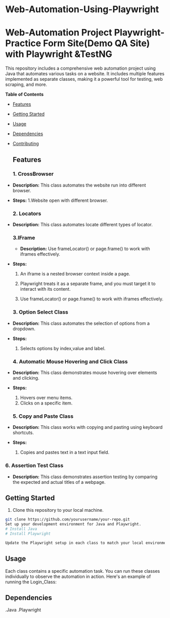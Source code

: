 # Web-Automation-Using-Playwright
# Web-Automation Project Playwright-Practice Form Site(Demo QA Site) with Playwright &TestNG
This repository includes a comprehensive web automation project using Java that automates various tasks on a website. It includes multiple features implemented as separate classes, making it a powerful tool for testing, web scraping, and more.

**Table of Contents**
- [Features](#features)
- [Getting Started](#getting-started)
- [Usage](#usage)
- [Dependencies](#dependencies)
- [Contributing](#contributing)

  ## Features

  ### 1. **CrossBrowser**
  

- **Description:** This class automates the website run into different browser.
- **Steps:**
  1.Website open with different browser.
  
  


  ### 2. **Locators**

- **Description:** This class automates locate different types of locator.




  ### 3.**IFrame**
  
  - **Description:** Use frameLocator() or page.frame() to work with iframes effectively.
  
  
- **Steps:**
  
  1. An iframe is a nested browser context inside a page. 
  
  2. Playwright treats it as a separate frame, and you must target it to interact with its content.

  3. Use frameLocator() or page.frame() to work with iframes effectively.



  ### 3. **Option Select Class**

- **Description:** This class automates the selection of options from a dropdown.
- **Steps:**
  1. Selects options by index,value and label.
     
     


  ### 4. **Automatic Mouse Hovering and Click Class**

- **Description:** This class demonstrates mouse hovering over elements and clicking.
- **Steps:**
  1. Hovers over menu items.
  2. Clicks on a specific item.




  ### 5. **Copy and Paste Class**

- **Description:** This class works with copying and pasting using keyboard shortcuts.
- **Steps:**
  1. Copies and pastes text in a text input field.
     

 
 ### 6. **Assertion Test Class**

- **Description:** This class demonstrates assertion testing by comparing the expected and actual titles of a webpage.
  




## Getting Started

1. Clone this repository to your local machine.

```bash
git clone https://github.com/yourusername/your-repo.git
Set up your development environment for Java and Playwright.
# Install Java
# Install Playwright 

Update the Playwright setup in each class to match your local environment.
```
## Usage
Each class contains a specific automation task. You can run these classes individually to observe the automation in action. Here's an example of running the Login_Class:

## Dependencies
.Java
.Playwright 

     

